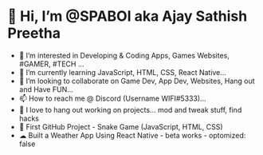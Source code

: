 # 👋 Hi, I’m @SPABOI aka Ajay Sathish Preetha
 - 👀 I’m interested in Developing & Coding Apps, Games Websites, #GAMER, #TECH ...
 - 🌱 I’m currently learning JavaScript, HTML, CSS, React Native...
 - 💞️ I’m looking to collaborate on Game Dev, App Dev, Websites, Hang out and Have FUN...
 - 📫 How to reach me @ Discord (Username WIFI#5333)...
 - 🤗 I love to hang out working on projects... mod and tweak stuff, find hacks
 - 🐍 First GitHub Project - Snake Game (JavaScript, HTML, CSS)
 - ☁ Built a Weather App Using React Native - beta works - optomized: false

<!---
SPABOI/SPABOI is a ✨ special ✨ repository because its `README.md` (this file) appears on your GitHub profile.
You can click the Preview link to take a look at your changes.
--->
